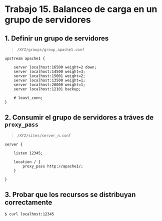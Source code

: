 # Trabajo 15. Balanceo de carga en un grupo de servidores

## 1. Definir un grupo de servidores

> `/XYZ/groups/group_apache1.conf`

```
upstream apache1 {

	server localhost:16500 weight=2 down;
	server localhost:14500 weight=3;
	server localhost:15001 weight=2;
	server localhost:13500 weight=1;
	server localhost:20000 weight=1;
	server localhost:12101 backup;
	
	# least_conn;
}

```

## 2. Consumir el grupo de servidores a tráves de `proxy_pass`

> `/XYZ/sites/server_n.conf`

```
server {

	listen 12345;

	location / {
		proxy_pass http://apache1/;
	}

}
```

## 3. Probar que los recursos se distribuyan correctamente

	$ curl localhost:12345


















